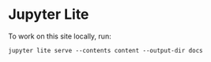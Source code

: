# Jupyter Lite

To work on this site locally, run:

```
jupyter lite serve --contents content --output-dir docs
```
